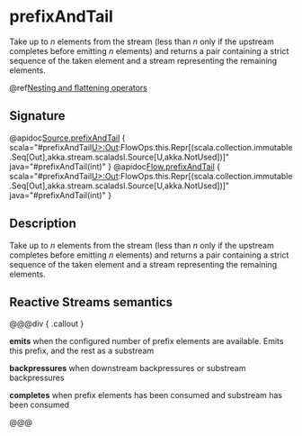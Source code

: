 # prefixAndTail

Take up to *n* elements from the stream (less than *n* only if the upstream completes before emitting *n* elements) and returns a pair containing a strict sequence of the taken element and a stream representing the remaining elements.

@ref[Nesting and flattening operators](../index.md#nesting-and-flattening-operators)

## Signature

@apidoc[Source.prefixAndTail](Source) { scala="#prefixAndTail[U&gt;:Out](n:Int):FlowOps.this.Repr[(scala.collection.immutable.Seq[Out],akka.stream.scaladsl.Source[U,akka.NotUsed])]" java="#prefixAndTail(int)" }
@apidoc[Flow.prefixAndTail](Flow) { scala="#prefixAndTail[U&gt;:Out](n:Int):FlowOps.this.Repr[(scala.collection.immutable.Seq[Out],akka.stream.scaladsl.Source[U,akka.NotUsed])]" java="#prefixAndTail(int)" }


## Description

Take up to *n* elements from the stream (less than *n* only if the upstream completes before emitting *n* elements)
and returns a pair containing a strict sequence of the taken element and a stream representing the remaining elements.

## Reactive Streams semantics

@@@div { .callout }

**emits** when the configured number of prefix elements are available. Emits this prefix, and the rest as a substream

**backpressures** when downstream backpressures or substream backpressures

**completes** when prefix elements has been consumed and substream has been consumed

@@@



